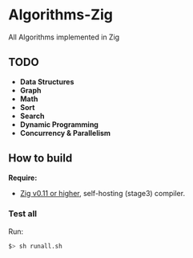 # Algorithms-Zig

All Algorithms implemented in Zig

## TODO

- **Data Structures**
- **Graph**
- **Math**
- **Sort**
- **Search**
- **Dynamic Programming**
- **Concurrency & Parallelism**

## How to build

**Require:**
- [Zig v0.11 or higher](https://ziglang.org/download), self-hosting (stage3) compiler.

### Test all

Run:

```bash
$> sh runall.sh
```